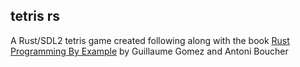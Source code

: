 ## tetris rs

A Rust/SDL2 tetris game created following along with the book [Rust Programming By Example](https://www.packtpub.com/application-development/rust-programming-example) by Guillaume Gomez and Antoni Boucher
